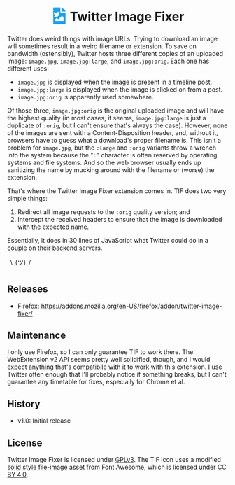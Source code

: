 <h1 align="center">
<sub>
<img  src="icon.svg"
      height="38"
      width="38">
</sub>
Twitter Image Fixer
</h1>

Twitter does weird things with image URLs. Trying to download an image will sometimes result in a weird filename or extension. To save on bandwidth (ostensibly), Twitter hosts three different copies of an uploaded image: `image.jpg`, `image.jpg:large`, and `image.jpg:orig`. Each one has different uses:
+ `image.jpg` is displayed when the image is present in a timeline post.
+ `image.jpg:large` is displayed when the image is clicked on from a post.
+ `image.jpg:orig` is apparently used somewhere.

Of those three, `image.jpg:orig` is the original uploaded image and will have the highest quality (in most cases, it seems, `image.jpg:large` is just a duplicate of `:orig`, but I can't ensure that's always the case). However, none of the images are sent with a Content-Disposition header, and, without it, browsers have to guess what a download's proper filename is. This isn't a problem for `image.jpg`, but the `:large` and `:orig` variants throw a wrench into the system because the "`:`" character is often reserved by operating systems and file systems. And so the web browser usually ends up sanitizing the name by mucking around with the filename or (worse) the extension.

That's where the Twitter Image Fixer extension comes in. TIF does two very simple things:
1. Redirect all image requests to the `:orig` quality version; and
2. Intercept the received headers to ensure that the image is downloaded with the expected name.

Essentially, it does in 30 lines of JavaScript what Twitter could do in a couple on their backend servers.

¯\\\_(ツ)\_/¯

<h1></h1>

## Releases
+ Firefox: https://addons.mozilla.org/en-US/firefox/addon/twitter-image-fixer/

## Maintenance
I only use Firefox, so I can only guarantee TIF to work there. The WebExtension v2 API seems pretty well solidified, though, and I would expect anything that's compatibile with it to work with this extension. I use Twitter often enough that I'll probably notice if something breaks, but I can't guarantee any timetable for fixes, especially for Chrome et al.

## History
+ v1.0: Initial release

## License
Twitter Image Fixer is licensed under [GPLv3](LICENSE.txt). The TIF icon uses a modified [solid style file-image](https://fontawesome.com/icons/file-image?style=solid) asset from Font Awesome, which is licensed under [CC BY 4.0](https://fontawesome.com/license/free).